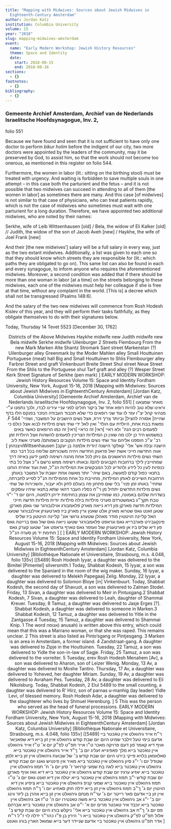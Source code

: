 ```yaml
---
title: "Mapping with Midwives: Sources about Jewish Midwives in
  Eighteenth-Century Amsterdam"
author: Jordan Katz
institution: Columbia University
volume: 15
year: "2018"
slug: mapping-midwives-amsterdam
event:
  name: "Early Modern Workshop: Jewish History Resources"
  theme: Space and Identity
  date:
    start: 2018-08-15
    end: 2018-08-16
sections:
  - {}
footnotes:
  - {}
bibliography:
  - {}
---
```

### Gemeente Archief Amsterdam, Archief van de Nederlands Israelitsche Hoofdsynagogue, Inv. 2,
folio 551

Because we have found and seen that it is not sufficient to have only one doctor to perform
*bikur holim* before the indigent of our city, two more doctors were appointed by the leaders of
the community, may it be preserved by God, to assist him, so that the work should not become
too onerous, as mentioned in this register on folio 544.

Furthermore, the women in labor (lit.: sitting on the birthing stool) must be treated with urgency.
And waiting is forbidden to save multiple souls in one attempt – in this case both the parturient
and the fetus – and it is not possible that two midwives can succeed in attending to all of them
[the women in labor] as sometimes there are many. And this case [of midwives] is not similar to
that case of physicians, who can treat patients rapidly, which is not the case of midwives who
sometimes must wait with one parturient for a long duration. Therefore, we have appointed two
additional midwives, who are noted by their names:

Serkhe, wife of Leib Wittsenhausen [old] / Bela, the widow of Eli Kalker [old] // Judith, the widow of
the son of Jacob Aveh [new] / Haykhe, the wife of Joel Frank [new]

And their [the new midwives’] salary will be a full salary in every way, just as the two extant
midwives. Additionally, a list was given to each one so that they should know which streets they
are responsible for (lit.: which paths they are obligated to go on). This same list can also be
found in each and every synagogue, to inform anyone who requires the aforementioned
midwives. Moreover, a second condition was added that if there should be more than one woman
in labor [at a time] on the streets belonging to these midwives, each one of the midwives must
help her colleague if she is free at that time, without any complaint in the world. [This is] a
decree which shall not be transgressed (Psalms 148:6).

And the salary of the two new midwives will commence from Rosh Hodesh Kislev of this year,
and they will perform their tasks faithfully, as they obligate themselves to do with their
signatures below.

Today, Thursday 14 Tevet 5523 [December 30, 1762]

<p align="center">Districts of the Above Midwives
Haykhe midwife new Judith midwife new Bela midwife Serkhe midwife
Uilenburger 2 Streets Flembourg From the new Mark Marken
Alte Shantz Stromark Sant street Markenstan (?)
Uilenburger alley Greenmark by the Moder Mahlen alley Small Houttuinen
Portuguese (meat) hall
Big and Small
Houttuinen to Shlis
Flembourger alley Farbrei Street and
graft
Vinkenbuurt
Breite Street Shul street Neue Street
From the Shlis to the
Portuguese shul
Tarf graft and alley (?) Wesper Street
Kerk Street
Signature of Serkhe (pen mark)
]
EARLY MODERN WORKSHOP: Jewish History Resources
Volume 15: Space and Identity
Fordham University, New York, August 15-16, 2018
[Mapping with Midwives: Sources about Jewish Midwives in EighteenthCentury Amsterdam]
[Jordan Katz, Columbia University]
[Gemeente Archief Amsterdam, Archief van de Nederlands Israelitsche Hoofdsynagogue, Inv. 2,
folio 551]
[
מאחר שמצאנו וראינו שלא טוב להיות רופא אחד של ביקור חולים לפני עניי עירינו לבדו, ולכך נתמנו ע״י מנהיגי קהל
יצ״ו עזר לו עוד שני רופאים כדי שלא תכבוד העבודה הנזכר בפנקס הלז בדף .F 544 וביותר צריך זירוז, אצל נשים
היושבים על המשבר, ושהיי׳ ]שהייה[ אסורה להציל נפשות בבת אחת, היולדת עם הולד׳ ואין לאל ידי שתי נשים
מילדות לבוא אצל כולם כי לפעמים רבים הנה׳ ולא ראיי ]ראי[ זה כראיי ]ראי[ זה כמו הרופאים כאשר באים במשמוש
היד כן ילכו מה שאין כן המילדות הצריכין לפעמים להשהות אצל היולדת זמן רב׳ ע״כ הוספנו אליהם עוד שתי נשים
מילדות הנקובים בשמותם/ סערכי אשת ליב וויצנהוזן ]Wittsenhausen ]הישנה ובלה אש׳ אלי׳ קאלקר הישנה
/יודית אלמנה בן יעקב אווה החדשה חייכי אשת יואל פראנק החדשה ויהיה משכורתם שלימה בכל דבר כמו השתי
נשים מילדות הראשונים גם ניתן לכל אחת מהנה רשימה למען ידעון באיזה דרך שמחוייבין לילך ברחובות הקבועים
להם/ ובאותו רשימה ממש נרשם ג״כ אצל כל בתי כנסיות לעין כל לידע ולהודיע לכל המבקשים את המילדות הנ״ל,
זאת ועוד אחרת הותנו בתנאי כפול קודם למעשה, באם שיהי׳ יותר מאשה אחת יושבת על המשבר באותן הרחובות
השייכים לאותן המילדות, מחוייבת כל אחת מהמילדות הנ״ל לסייע לחברתה, שתחי׳ באותו זמן פנוי׳ בלי שום פתחון
פה בעולם לחק ולא יעבור, והשכירות של שתי נשים מילדות החדשים יתחיל מן ר״ח כסליו העבר דהאי שתא בתנאי
שיהיו עוסקים בשדרות שלהם באמונה, כמו שמחייבן את עצמן בחתימת ידיהן דלמטה, היום יום ד׳ י״ד טבת תקך״ג
באמשטרדם
סערכי מילדות בילה מילדות יודית מילדות חדשה חייכי המילדות חדשה
מארקן פון דרא נייאה מארק ֿפלאמבורג אוילנבורגר שני גאסן
מארקן שטען זאנט גאס שטרוא מארק אלט שאנץ
גרין מארק ביז פארטעגיזן אוילנבורגר שטעג
האל
קליינה הויטטוין מודר מאהלן שטעהג
גרושי אונ׳ קליינה הויטטון
ביז שליס
פינקעבירט פארברייא גאס וגראפט פלאמבורגר שטעג
נייאה גאס שול גאס ברייטה גאס
פון דיא שליס ביז אן
פארטעגיזן שול
וועזפר גאס טארף גראפט אונ׳ שטעג
קערק גאס
חתימת יד מן סערה הנ״ל ] [
]
EARLY MODERN WORKSHOP: Jewish History Resources
Volume 15: Space and Identity
Fordham University, New York, August 15-16, 2018
[Mapping with Midwives: Sources about Jewish Midwives in EighteenthCentury Amsterdam]
[Jordan Katz, Columbia University]
[Bibliothèque Nationale et Universitaire, Strasbourg, m.s. 4.048, folio 135v]
[[5489]
Rosh Hodesh Iyyar, a daughter was delivered to the Bimitel [Pimentel]
silversmith.1
Today, Shabbat Kodesh, 15 Iyyar, a son was delivered to the Spaniard in the room
of the wig maker.
Sunday, 16 Iyyar, a daughter was delivered to Melekh Papegaaij Zelig.
Monday, 22 Iyyar, a daughter was delivered to Solomon Bloye [in] Vinkenbuurt.
Today, Shabbat Kodesh, the second day of Shavuot, a son was delivered to Zalman
Stodel.
Friday, 13 Sivan, a daughter was delivered to Meir in Pintusgang.2
Shabbat Kodesh, 7 Sivan, a daughter was delivered to Leah, daughter of Shammai
Kreuer.
Tuesday, 8 Tamuz, a daughter was delivered to Jasje Erges [?].
Shabbat Kodesh, a daughter was delivered to someone in Marken.3
Shabbat Kodesh, 12 Tamuz, a daughter was delivered to Yitle in the Zantgasse.4
Tuesday, 15 Tamuz, a daughter was delivered to Shammai Knip.
1 The word אנוסה) anusah) is written above this entry, which could mean that this was a Marrano woman, or that she
was raped. This remains unclear.
2 This street is also listed as Pinto’sgang or Pintjesgang.
3 Marken is an area in Amsterdam, a former island.
4 Zandstraat-gang.
A daughter was delivered to Zipje in the Houttuinen.
Tuesday, 22 Tamuz, a son was delivered to Yidle the son-in-law of Sagje.
Friday, 25 Tamuz, a son was delivered to the vorreiter.
5
Tuesday, erev Rosh Hodesh Menahem [Av], a son was delivered to Aharon, son of
Leizer Wenig.
Monday, 13 Av, a daughter was delivered to Moshe Tantiro.
Thursday, 17 Av, a daughter was delivered to Yoheved, her daughter Miriam.
Sunday, 19 Av, a daughter was delivered to Avraham Pes.
Tuesday, 28 Av, a daughter was delivered to Eli Nikolsburg.
Today, Shabbat Kodesh, 2 Elul 5489 to the small counting, a daughter was
delivered to R’ Hirz, son of parnas u-manhig (lay leader) Yidle Levi, of blessed
memory.
Rosh Hodesh Adar, a daughter was delivered to the slaughterer who lives by
Shmuel Herenburg.
]
5 This was the person who served as the head of funeral processions.
EARLY MODERN WORKSHOP: Jewish History Resources
Volume 15: Space and Identity
Fordham University, New York, August 15-16, 2018
[Mapping with Midwives: Sources about Jewish Midwives in EighteenthCentury Amsterdam]
[Jordan Katz, Columbia University]
[Bibliothèque Nationale et Universitaire, Strasbourg, m.s. 4.048, folio 135v]
[[5489]
ר״ח אייר גיהואלט איין טאֿכטר ביי אדעם בימי טעל זילבר שמיט
היום יום שבת קודש גיהואלט איין זון בייא דיא שפאניָאר אויף דיא קאמר ֿפון דעם פרויקה מאכר ט״ו
אייר תפ״ט לפ״ק
יום א׳ ט״ז אייר גיהואלט איין טאֿכטר בייא מלך פאֿפיגייא זעליג
יום ב׳ ך״ד אייר גיהואלט איין טאֿכטר בייא סאלאמאן בלויא פייקי בירט
היום יום שבת קודש ב׳ של שבועת גיהואלט איין זון בייא זלמן שטודל
יום ו׳ י״ג סיון גיהואלט איין טאֿכטר בייא מאיר אין פינטיש גאנג
יום שבת קודש גיהואלט איין טאֿכטר בייא לאה בת שמעי קרויאר ז׳ סיון
יום ג׳ ח׳ תמוז גיהאולט איין טאֿכטר בייא יאזיע ערגיז
יום שבת קודש גיהואלט איין טאֿכטר בייא דיא וואז אויף מארקן
יום שבת קודש י״ב תמוז גיהואלט איין טאכטר בייא יטלה אין דיא זאנט גאס
יום ג׳ ט״ו תמוז גיהואלט איין טאכטר בייא שמעי קניפ
גיהואלט איין טאֿכטר בייא ציפיע אין דיא הויטוין
יום ג׳ ך״ב תמוז גיהואלט איין זון בייא ידלה חתן סאחיע
יום ו׳ ך״ה תמוז גיהואלט איין זון ביי אדעם פאר רייטר
יום ג׳ ער״ח מנחם גיהואלט איין זון בייא אהרן בן ליזר ווינג
יום ב׳ י״ג אב גיהואלט איין טאֿכטר בייא משה טאנטירו
יום ה׳ ט״ז אב גיהואלט איין טאֿכטר בייא יוכבד איר טאכטר מרים
יום א׳ י״ט אב גיהואלט איין טאֿכטר בייא אברהם פס
יום ג׳ ך״ח אב גיהואלט איין טאֿכטר בייא אלי׳ ניקלש בורג
היום יום שבת קודש ב׳ אלול תפ״ט לפ״ק גיהואלט איין טאֿכטר בייא ר׳ הירץ בן פ״ו כהר״ר ידלה לוי
ז״ל
ר״ח אדר תפ״ט גיהואלט איין טאֿכטר ביי אדעם שניידר דער בייא שמואל הארין בורג וואונט
]
